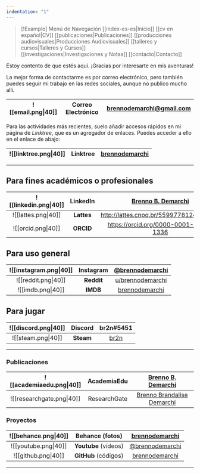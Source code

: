```yaml
---
indentation: "1"
---
```

> [!Example] Menú de Navegación
> [[index-es-es|Inicio]] [[cv en español|CV]]  [[publicaciones|Publicaciones]] [[producciones audiovisuales|Producciones Audiovisuales]] [[talleres y cursos|Talleres y Cursos]]  
> [[investigaciones|Investigaciones y Notas]] [[contacto|Contacto]]

  
Estoy contento de que estés aquí. ¡Gracias por interesarte en mis aventuras!

La mejor forma de contactarme es por correo electrónico, pero también puedes seguir mi trabajo en las redes sociales, aunque no publico mucho allí.
   
| ![[email.png\|40]] | **Correo Electrónico** | brennodemarchi@gmail.com |
| :----------------: | :--------------------: | :----------------------: |

Para las actividades más recientes, suelo añadir accesos rápidos en mi página de *Linktree*, que es un agregador de enlaces. Puedes acceder a ello en el enlace de abajo:
   
| ![[linktree.png\|40]] | **Linktree** | [brennodemarchi](https://linktr.ee/brennodemarchi) |
| :-------------------: | :----------: | :------------------------------------------------: |

---
##  Para fines académicos o profesionales 
  
| ![[linkedin.png\|40]] |  LinkedIn  | [Brenno B. Demarchi](https://www.linkedin.com/in/brennodemarchi/) |
| :-------------------: | :--------: | :---------------------------------------------------------------: |
|  ![[lattes.png\|40]]  | **Lattes** |              http://lattes.cnpq.br/5599778124078031               |
|  ![[orcid.png\|40]]   | **ORCID**  |               https://orcid.org/0000-0001-9701-1336               |

## Para uso general

| ![[instagram.png\|40]] | **Instagram** |  [@brennodemarchi](https://www.instagram.com/brennodemarchi/)   |
| :--------------------: | :-----------: | :-------------------------------------------------------------: |
|  ![[reddit.png\|40]]   |  **Reddit**   | [u/brennodemarchi](https://www.reddit.com/user/brennodemarchi/) |
|   ![[imdb.png\|40]]    |   **IMDB**    |     [brennodemarchi](https://www.imdb.com/user/ur43026569)      |

## Para jugar

| ![[discord.png\|40]] | **Discord** |                  br2n#5451                  |
| :------------------: | :---------: | :-----------------------------------------: |
|  ![[steam.png\|40]]  |  **Steam**  | [br2n](https://steamcommunity.com/id/br2n/) |

---

### Publicaciones

   
| ![[academiaedu.png\|40]]  | **AcademiaEdu** |                 [Brenno B. Demarchi](https://ufsc.academia.edu/BrennoDemarchi)                 |
| :-----------------------: | :-------------: | :--------------------------------------------------------------------------------------------: |
| ![[researchgate.png\|40]] |  ResearchGate   | [ Brenno Brandalise Demarchi](https://www.researchgate.net/profile/Brenno-Brandalise-Demarchi) |
   
### Proyectos
   
   
| ![[behance.png\|40]] | **Behance** (fotos)  |  [brennodemarchi](https://www.behance.net/brennodemarchi)  |
| :------------------: | :------------------: | :--------------------------------------------------------: |
| ![[youtube.png\|40]] | **Youtube** (vídeos) | [@brennodemarchi](https://www.youtube.com/@brennodemarchi) |
| ![[github.png\|40]]  | **GitHub** (códigos) |    [brennodemarchi](https://github.com/brennodemarchi)     |
   
---

